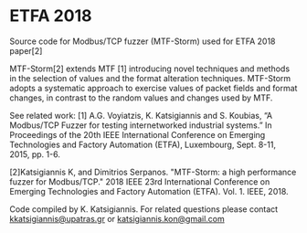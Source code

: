 # ETFA 2018
Source code for Modbus/TCP fuzzer (MTF-Storm) used for ETFA 2018 paper[2]

MTF-Storm[2] extends MTF [1] introducing novel techniques and methods in the selection of values and the format
alteration techniques. MTF-Storm adopts a systematic approach to exercise values of packet fields and format
changes, in contrast to the random values and changes used by MTF. 

See related work:
[1] A.G. Voyiatzis, K. Katsigiannis and S. Koubias, “A Modbus/TCP
Fuzzer for testing internetworked industrial systems.” In Proceedings of
the 20th IEEE International Conference on Emerging Technologies and
Factory Automation (ETFA), Luxembourg, Sept. 8-11, 2015, pp. 1-6.

[2]Katsigiannis K, and Dimitrios Serpanos. "MTF-Storm: a high performance fuzzer for Modbus/TCP." 
2018 IEEE 23rd International Conference on Emerging Technologies and Factory Automation (ETFA). Vol. 1. IEEE, 2018.

Code compiled by K. Katsigiannis. For related questions please contact kkatsigiannis@upatras.gr or katsigiannis.kon@gmail.com
